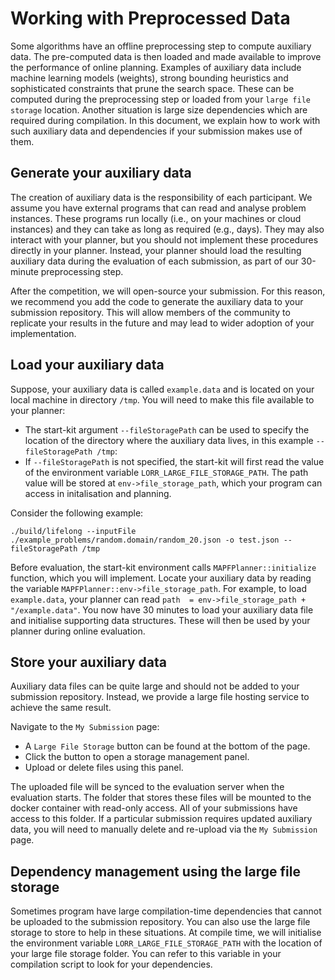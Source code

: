 # Working with Preprocessed Data

Some algorithms have an offline preprocessing step to compute auxiliary data. The pre-computed data is then loaded and made available to improve the performance of online planning. 
Examples of auxiliary data include machine learning models (weights), strong bounding heuristics and sophisticated constraints that prune the search space.
These can be computed during the preprocessing step or loaded from your `large file storage` location.
Another situation is large size dependencies which are required during compilation.
In this document, we explain how to work with such auxiliary data and dependencies if your submission makes use of them.

## Generate your auxiliary data

The creation of auxiliary data is the responsibility of each participant. We assume you have external programs that can read and analyse problem instances. These programs run locally (i.e., on your machines or cloud instances) and they can take as long as required (e.g., days). 
They may also interact with your planner, but you should not implement these procedures directly in your planner. 
Instead, your planner should load the resulting auxiliary data during the evaluation of each submission, as part of our 30-minute preprocessing step. 

After the competition, we will open-source your submission. For this reason, we recommend you add the code to generate the auxiliary data to your submission repository. This will allow members of the community to replicate your results in the future and may lead to wider adoption of your implementation.

## Load your auxiliary data

Suppose, your auxiliary data is called `example.data` and is located on your local machine in directory `/tmp`. 
You will need to make this file available to your planner:
- The start-kit argument `--fileStoragePath` can be used to specify the location of the directory where the auxiliary data lives, in this example `--fileStoragePath /tmp`:
- If `--fileStoragePath` is not specified, the start-kit will first read the value of the environment variable `LORR_LARGE_FILE_STORAGE_PATH`.
The path value will be stored at `env->file_storage_path`, which your program can access in initalisation and planning.

Consider the following example:
```
./build/lifelong --inputFile ./example_problems/random.domain/random_20.json -o test.json --fileStoragePath /tmp
```

Before evaluation, the start-kit environment calls `MAPFPlanner::initialize` function, which you will implement. 
Locate your auxiliary data by reading the variable `MAPFPlanner::env->file_storage_path`. For example, to load `example.data`, your planner can read 
`
path  = env->file_storage_path + "/example.data"
`.
You now have 30 minutes to load your auxiliary data file and initialise supporting data structures.
These will then be used by your planner during online evaluation. 

## Store your auxiliary data

Auxiliary data files can be quite large and should not be added to your submission repository.
Instead, we provide a large file hosting service to achieve the same result.

Navigate to the `My Submission` page:
- A `Large File Storage` button can be found at the bottom of the page.
- Click the button to open a storage management panel.
- Upload or delete files using this panel.

The uploaded file will be synced to the evaluation server when the evaluation starts.
The folder that stores these files will be mounted to the docker container with read-only access.
All of your submissions have access to this folder.
If a particular submission requires updated auxiliary data, you will need to manually delete and re-upload via the `My Submission` page.

## Dependency management using the large file storage 

Sometimes program have large compilation-time dependencies that cannot be uploaded to the submission repository. You can also use the large file storage to store to help in these situations. At compile time, we will initialise the environment variable `LORR_LARGE_FILE_STORAGE_PATH` with the location of your large file storage folder. You can refer to this variable in your compilation script to look for your dependencies.
